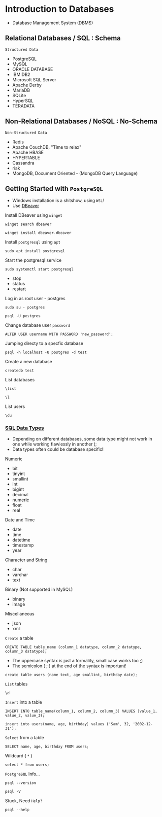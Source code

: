# Introduction to Databases

- Database Management System (DBMS)

## Relational Databases / SQL   : Schema

    Structured Data

- PostgreSQL
- MySQL
- ORACLE DATABASE
- IBM DB2
- Microsoft SQL Server
- Apache Derby
- MariaDB
- SQLite
- HyperSQL
- TERADATA

## Non-Relational Databases / NoSQL     : No-Schema

    Non-Structured Data

- Redis
- Apache CouchDB, "Time to relax"
- Apache HBASE
- HYPERTABLE
- Cassandra
- riak
- MongoDB, Document Oriented - (MongoDB Query Language)

## Getting Started with `PostgreSQL`

- Windows installation is a shitshow, using `WSL`!
- Use [DBeaver](https://dbeaver.io/download/)

Install DBeaver using `winget`

```shell
winget search dbeaver
```
```shell
winget install dbeaver.dbeaver
```

Install `postgresql` using `apt`

```shell
sudo apt install postgresql
```

Start the postgresql service

```shell
sudo systemctl start postgresql
```
- stop
- status
- restart

Log in as root user - postgres

```shell
sudo su - postgres
```

```shell
psql -U postgres
```

Change database user `password`

```shell
ALTER USER username WITH PASSWORD 'new_password';
```

Jumping directy to a specfic database

```shell
psql -h localhost -U postgres -d test
```

Create a new database

```shell
createdb test
```

List databases
```shell
\list
```
```shell
\l
```
List users
```shell
\du
```

### [SQL Data Types](https://www.digitalocean.com/community/tutorials/sql-data-types)

- Depending on different databases, some data type might not work in one while working flawlessly in another );
- Data types often could be database specific!

Numeric
- bit
- tinyint
- smallint
- int
- bigint
- decimal
- numeric
- float
- real

Date and Time
- date
- time
- datetime
- timestamp
- year

Character and String
- char
- varchar
- text

Binary (Not supported in MySQL)
- binary
- image

Miscellaneous
- json
- xml

`Create` a table
```shell
CREATE TABLE table_name (column_1 datatype, column_2 datatype, column_3 datatype);
```

- The uppercase syntax is just a formality, small case works too ;)
- The semicolon ( ; ) at the end of the syntax is important!

```shell
create table users (name text, age smallint, birthday date);
```

`List` tables
```shell
\d
```

`Insert` into a table

```shell
INSERT INTO table_name(column_1, column_2, column_3) VALUES (value_1, value_2, value_3);
```
```shell
insert into users(name, age, birthday) values ('Sam', 32, '2002-12-31');
```

`Select` from a table
```shell
SELECT name, age, birthday FROM users;
```
Wildcard ( `*` )
```shell
select * from users;
```



`PostgreSQL` Info...
```shell
psql --version
```
```shell
psql -V
```

Stuck, Need `Help?`
```shell
psql --help
```
